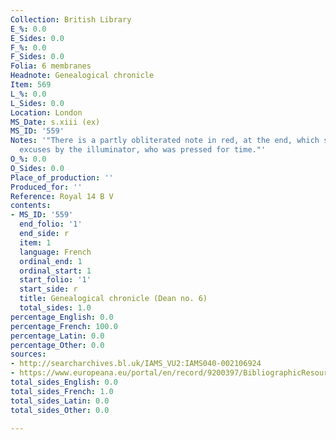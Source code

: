 ```yaml
---
Collection: British Library
E_%: 0.0
E_Sides: 0.0
F_%: 0.0
F_Sides: 0.0
Folia: 6 membranes
Headnote: Genealogical chronicle
Item: 569
L_%: 0.0
L_Sides: 0.0
Location: London
MS_Date: s.xiii (ex)
MS_ID: '559'
Notes: '"There is a partly obliterated note in red, at the end, which seems to contain
  excuses by the illuminator, who was pressed for time."'
O_%: 0.0
O_Sides: 0.0
Place_of_production: ''
Produced_for: ''
Reference: Royal 14 B V
contents:
- MS_ID: '559'
  end_folio: '1'
  end_side: r
  item: 1
  language: French
  ordinal_end: 1
  ordinal_start: 1
  start_folio: '1'
  start_side: r
  title: Genealogical chronicle (Dean no. 6)
  total_sides: 1.0
percentage_English: 0.0
percentage_French: 100.0
percentage_Latin: 0.0
percentage_Other: 0.0
sources:
- http://searcharchives.bl.uk/IAMS_VU2:IAMS040-002106924
- https://www.europeana.eu/portal/en/record/9200397/BibliographicResource_3000126277839.html
total_sides_English: 0.0
total_sides_French: 1.0
total_sides_Latin: 0.0
total_sides_Other: 0.0

---
```


